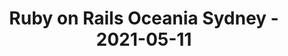 ---
layout: post
title: Ruby on Rails Oceania Sydney - 2021-05-11
datetime: 2021-05-11 18:00:00.000000000 -04:00
name: Ruby on Rails Oceania Sydney
external_url: https://www.meetup.com/Ruby-On-Rails-Oceania-Sydney/events/hlnmbsycchbpb/
---